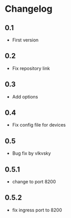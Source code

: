 # Changelog

## 0.1

- First version

## 0.2

- Fix repository link

## 0.3

- Add options

## 0.4

- Fix config file for devices

## 0.5

- Bug fix by vlkvsky

## 0.5.1

- change to port 8200

## 0.5.2

- fix ingress port to 8200

